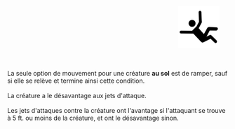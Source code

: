 <div class="warning" style='background-color:var(--bg); border-left: solid var(--title) 4px; border-radius: 4px;'>
<p style='padding:0.7em; margin-left:0.7em; display: inline-block;'>
<img src="../../Illustrations/Conditions/FinalProne.png" style="width:20%;  float:right; padding:0.7em">

La seule option de mouvement pour une créature <b>au sol</b> est de ramper, sauf si elle se relève et termine ainsi cette condition.<br><br>
La créature a le désavantage aux jets d'attaque.<br><br>
Les jets d'attaques contre la créature ont l'avantage si l'attaquant se trouve à 5 ft. ou moins de la créature, et ont le désavantage sinon.<br>
</p>
</div>
